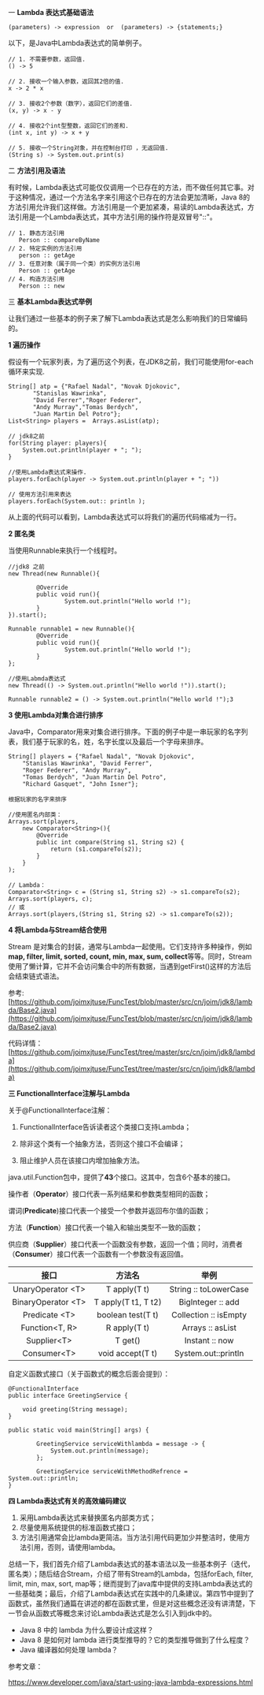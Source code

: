 一  **Lambda 表达式基础语法**

```
(parameters) -> expression  or  (parameters) -> {statements;}
```

以下，是Java中Lambda表达式的简单例子。

```
// 1. 不需要参数，返回值.
() -> 5

// 2. 接收一个输入参数，返回其2倍的值.
x -> 2 * x

// 3. 接收2个参数（数字），返回它们的差值.
(x, y) -> x - y

// 4. 接收2个int型整数，返回它们的差和.
(int x, int y) -> x + y

// 5. 接收一个String对象，并在控制台打印 ，无返回值.
(String s) -> System.out.print(s)
```

二 **方法引用及语法**

有时候，Lambda表达式可能仅仅调用一个已存在的方法，而不做任何其它事。对于这种情况，通过一个方法名字来引用这个已存在的方法会更加清晰，Java 8的方法引用允许我们这样做。方法引用是一个更加紧凑，易读的Lambda表达式，方法引用是一个Lambda表达式，其中方法引用的操作符是双冒号"::"。

```
// 1. 静态方法引用
   Person :: compareByName
// 2. 特定实例的方法引用
   person :: getAge 
// 3. 任意对象（属于同一个类）的实例方法引用
   Person :: getAge
// 4. 构造方法引用
   Person :: new
```

三 **基本Lambda表达式举例**

让我们通过一些基本的例子来了解下Lambda表达式是怎么影响我们的日常编码的。

**1 遍历操作**

假设有一个玩家列表，为了遍历这个列表，在JDK8之前，我们可能使用for-each循环来实现.

```
String[] atp = {"Rafael Nadal", "Novak Djokovic",  
       "Stanislas Wawrinka",  
       "David Ferrer","Roger Federer",  
       "Andy Murray","Tomas Berdych",  
       "Juan Martin Del Potro"};
List<String> players =  Arrays.asList(atp);

// jdk8之前
for(String player: players){
    System.out.println(player + "; "); 
}

//使用Lambda表达式来操作.
players.forEach(player -> System.out.println(player + "; "))

// 使用方法引用来表达
players.forEach(System.out:: println );
```

从上面的代码可以看到，Lambda表达式可以将我们的遍历代码缩减为一行。

**2 匿名类**

当使用Runnable来执行一个线程时。

```
//jdk8 之前
new Thread(new Runnable(){

        @Override
        public void run(){ 
                System.out.println("Hello world !");
        }
}).start();

Runnable runnable1 = new Runnable(){
        @Override
        public void run(){
                System.out.println("Hello world !");
        }
};

//使用Labmda表达式
new Thread(() -> System.out.println("Hello world !")).start();

Runnable runnable2 = () -> System.out.println("Hello world !");3
```

**3 使用Lambda对集合进行排序**

Java中，Comparator用来对集合进行排序。下面的例子中是一串玩家的名字列表，我们基于玩家的名，姓，名字长度以及最后一个字母来排序。

```
String[] players = {"Rafael Nadal", "Novak Djokovic",   
    "Stanislas Wawrinka", "David Ferrer",  
    "Roger Federer", "Andy Murray",  
    "Tomas Berdych", "Juan Martin Del Potro",  
    "Richard Gasquet", "John Isner"};
```

```
根据玩家的名字来排序

//使用匿名内部类：
Arrays.sort(players,
    new Comparator<String>(){
        @Override
        public int compare(String s1, String s2) {  
            return (s1.compareTo(s2));  
        }  
    }
);

// Lambda：
Comparator<String> c = (String s1, String s2) -> s1.compareTo(s2);
Arrays.sort(players, c);
// 或
Arrays.sort(players,(String s1, String s2) -> s1.compareTo(s2));
```

**4 将Lambda与Stream结合使用**

Stream 是对集合的封装，通常与Lambda一起使用。它们支持许多种操作，例如**map, filter, limit, sorted, count, min, max, sum, collect**等等。同时，Stream使用了懒计算，它并不会访问集合中的所有数据，当遇到getFirst\(\)这样的方法后会结束链式语法。

参考: [https://github.com/joimxjtuse/FuncTest/blob/master/src/cn/joim/jdk8/lambda/Base2.java](https://github.com/joimxjtuse/FuncTest/blob/master/src/cn/joim/jdk8/lambda/Base2.java)

代码详情：[https://github.com/joimxjtuse/FuncTest/tree/master/src/cn/joim/jdk8/lambda](https://github.com/joimxjtuse/FuncTest/tree/master/src/cn/joim/jdk8/lambda)

**三 FunctionalInterface注解与Lambda**

关于@FunctionalInterface注解：

1. FunctionalInterface告诉读者这个类接口支持Lambda；

2. 除非这个类有一个抽象方法，否则这个接口不会编译；

3. 阻止维护人员在该接口内增加抽象方法。

java.util.Function包中，提供了**43**个接口。这其中，包含6个基本的接口。

操作者（**Operator**）接口代表一系列结果和参数类型相同的函数；

谓词\(**Predicate**\)接口代表一个接受一个参数并返回布尔值的函数；

方法（**Function**）接口代表一个输入和输出类型不一致的函数；

供应商（**Supplier**）接口代表一个函数没有参数，返回一个值；同时，消费者（**Consumer**）接口代表一个函数有一个参数没有返回值。

| 接口 | 方法名 | 举例 |
| :---: | :---: | :---: |
| UnaryOperator &lt;T&gt; | T apply\(T t\) | String :: toLowerCase |
| BinaryOperator &lt;T&gt; | T apply\(T t1, T t2\) | BigInteger :: add |
| Predicate &lt;T&gt; | boolean test\(T t\) | Collection :: isEmpty |
| Function&lt;T, R&gt; | R apply\(T t\) | Arrays :: asList |
| Supplier&lt;T&gt; | T get\(\) | Instant :: now |
| Consumer&lt;T&gt; | void accept\(T t\) | System.out::println |

自定义函数式接口（关于函数式的概念后面会提到）：

```
@FunctionalInterface
public interface GreetingService {

    void greeting(String message);
}

public static void main(String[] args) {

        GreetingService serviceWithlambda = message -> {
            System.out.println(message);
        };

        GreetingService serviceWithMethodRefrence = System.out::println;
}
```

**四 Lambda表达式有关的高效编码建议**

1. 采用Lambda表达式来替换匿名内部类方式；
2. 尽量使用系统提供的标准函数式接口；
3. 方法引用通常会比lambda更简洁。当方法引用代码更加少并整洁时，使用方法引用，否则，请使用lambda。

总结一下，我们首先介绍了Lambda表达式的基本语法以及一些基本例子（迭代，匿名类）；随后结合Stream，介绍了带有Stream的Lambda，包括forEach, filter, limit, min, max, sort, map等；继而提到了java库中提供的支持Lambda表达式的一些基础类；最后，介绍了Lambda表达式在实践中的几条建议。第四节中提到了函数式，虽然我们通篇在讲述的都在函数式里，但是对这些概念还没有讲清楚，下一节会从函数式等概念来讨论Lambda表达式是怎么引入到jdk中的。

* Java 8 中的 lambda 为什么要设计成这样？
* Java 8 是如何对 lambda 进行类型推导的？它的类型推导做到了什么程度？
* Java 编译器如何处理 lambda？

参考文章：

https://www.developer.com/java/start-using-java-lambda-expressions.html



